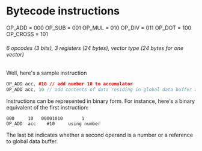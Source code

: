 # Bytecode instructions

OP_ADD = 000
OP_SUB = 001
OP_MUL = 010
OP_DIV = 011
OP_DOT = 100
OP_CROSS = 101

###### 6 opcodes (3 bits), 3 registers (24 bytes), vector type (24 bytes for one vector)

Well, here's a sample instruction
```c++
OP_ADD acc, #10 // add number 10 to accumulator
OP_ADD acc, 10 // add contents of data residing in global data buffer accessed using index 10
```
Instructions can be represented in binary form.
For instance, here's a binary equivalent  of the first instruction:
```
000     10   00001010       1
OP_ADD  acc    #10     using number
```

The last bit indicates whether a second operand is a number or a reference to global data buffer.
